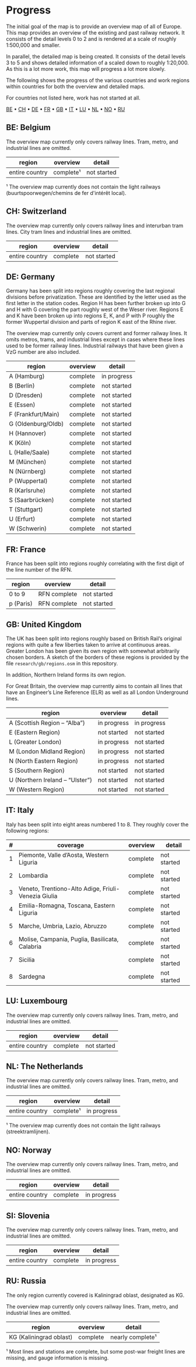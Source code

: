 # Progress

The initial goal of the map is to provide an overview map of all of
Europe. This map provides an overview of the existing and past railway
network. It consists of the detail levels 0 to 2 and is rendered at a
scale of roughly 1:500,000 and smaller.

In parallel, the detailed map is being created. It consists of the detail
levels 3 to 5 and shows detailed information of a scaled down to roughly
1:20,000. As this is a lot more work, this map will progress a lot more
slowly.

The following shows the progress of the various countries and work regions
within countries for both the overview and detailed maps.

For countries not listed here, work has not started at all.

[BE](#be-belgium) •
[CH](#ch-switzerland) •
[DE](#de-germany) •
[FR](#fr-france) •
[GB](#gb-united-kingdom) •
[IT](#it-italy) •
[LU](#lu-luxembourg) •
[NL](#nl-the-netherlands) •
[NO](#no-norway) •
[RU](#ru-russia)



## BE: Belgium

The overview map currently only covers railway lines. Tram, metro, and
industrial lines are omitted.

| region         | overview  | detail      |
| -------------- | --------- | ----------- |
| entire country | complete¹ | not started |

¹ The overview map currently does not contain the light railways
  (buurtspoorwegen/chemins de fer d'intérêt local).


## CH: Switzerland

The overview map currently only covers railway lines and interurban tram
lines. City tram lines and industrial lines are omitted.

| region         | overview  | detail      |
| -------------- | --------- | ----------- |
| entire country | complete  | not started |


## DE: Germany

Germany has been split into regions roughly covering the last regional
divisions before privatization. These are identified by the letter used as
the first letter in the station codes. Region H has been further broken up
into G and H with G covering the part roughly west of the Weser river.
Regions E and K have been broken up into regions E, K, and P with P roughly
the former Wuppertal division and parts of region K east of the Rhine
river.

The overview map currently only covers current and former railway lines.
It omits metros, trams, and industrial lines except in cases where these
lines used to be former railway lines. Industrial railways that have been
given a VzG number are also included.

| region             | overview    | detail      |
| ------------------ | ----------- | ----------- |
| A (Hamburg)        | complete    | in progress |
| B (Berlin)         | complete    | not started |
| D (Dresden)        | complete    | not started |
| E (Essen)          | complete    | not started |
| F (Frankfurt/Main) | complete    | not started |
| G (Oldenburg/Oldb) | complete    | not started |
| H (Hannover)       | complete    | not started |
| K (Köln)           | complete    | not started |
| L (Halle/Saale)    | complete    | not started |
| M (München)        | complete    | not started |
| N (Nürnberg)       | complete    | not started |
| P (Wuppertal)      | complete    | not started |
| R (Karlsruhe)      | complete    | not started |
| S (Saarbrücken)    | complete    | not started |
| T (Stuttgart)      | complete    | not started |
| U (Erfurt)         | complete    | not started |
| W (Schwerin)       | complete    | not started |


## FR: France

France has been split into regions roughly correlating with the first
digit of the line number of the RFN. 

| region             | overview     | detail      |
| ------------------ | ------------ | ----------- |
| 0 to 9             | RFN complete | not started |
| p (Paris)          | RFN complete | not started |


## GB: United Kingdom

The UK has been split into regions roughly based on British Rail’s original
regions with quite a few liberties taken to arrive at continuous areas.
Greater London has been given its own region with somewhat arbitrarily
chosen borders. A sketch of the borders of these regions is provided by
the file `research/gb/regions.osm` in this repository.

In addition, Northern Ireland forms its own region.

For Great Britain, the overview map currently aims to contain all lines that
have an Engineer’s Line Reference (ELR) as well as all London Underground
lines.

| region                          | overview    | detail      |
| ------------------------------- | ----------- | ----------- |
| A (Scottish Region – “Alba”)    | in progress | in progress |
| E (Eastern Region)              | not started | not started |
| L (Greater London)              | in progress | not started |
| M (London Midland Region)       | in progress | not started |
| N (North Eastern Region)        | in progress | not started |
| S (Southern Region)             | not started | not started |
| U (Northern Ireland – “Ulster”) | not started | not started |
| W (Western Region)              | not started | not started |


## IT: Italy

Italy has been split into eight areas numbered 1 to 8. They roughly cover
the following regions:

| # | coverage                                            | overview    | detail      |
| - | --------------------------------------------------- | ----------- | ----------- |
| 1 | Piemonte, Valle d’Aosta, Western Liguria            | complete | not started |
| 2 | Lombardia                                           | complete | not started |
| 3 | Veneto, Trentiono-Alto Adige, Friuli-Venezia Giulia | complete | not started |
| 4 | Emilia-Romagna, Toscana, Eastern Liguria            | complete | not started |
| 5 | Marche, Umbria, Lazio, Abruzzo                      | complete | not started |
| 6 | Molise, Campania, Puglia, Basilicata, Calabria      | complete | not started |
| 7 | Sicilia                                             | complete | not started |
| 8 | Sardegna                                            | complete | not started |



## LU: Luxembourg

The overview map currently only covers railway lines. Tram, metro, and
industrial lines are omitted.

| region         | overview | detail      |
| -------------- | -------- | ----------- |
| entire country | complete | not started |


## NL: The Netherlands

The overview map currently only covers railway lines. Tram, metro, and
industrial lines are omitted.

| region         | overview  | detail      |
| -------------- | --------- | ----------- |
| entire country | complete¹ | in progress |

¹ The overview map currently does not contain the light railways
  (streektramlijnen).


## NO: Norway

The overview map currently only covers railway lines. Tram, metro, and
industrial lines are omitted.

| region         | overview | detail      |
| -------------- | -------- | ----------- |
| entire country | complete | in progress |


## SI: Slovenia

The overview map currently only covers railway lines. Tram, metro, and
industrial lines are omitted.

| region         | overview | detail      |
| -------------- | -------- | ----------- |
| entire country | complete | in progress |


## RU: Russia

The only region currently covered is Kaliningrad oblast, designated as KG.

The overview map currently only covers railway lines. Tram, metro, and
industrial lines are omitted.

| region                  | overview | detail           |
| ----------------------- | -------- | -----------------|
| KG (Kaliningrad oblast) | complete | nearly complete¹ |

¹ Most lines and stations are complete, but some post-war freight lines are
missing, and gauge information is missing.

